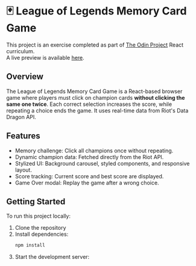 # 🃏 League of Legends Memory Card Game

This project is an exercise completed as part of [The Odin Project](https://www.theodinproject.com/lessons/node-path-react-new-memory-card) React curriculum.  
A live preview is available [here](https://odin-memorycardlol.netlify.app).

## Overview

The League of Legends Memory Card Game is a React-based browser game where players must click on champion cards **without clicking the same one twice**. Each correct selection increases the score, while repeating a choice ends the game. It uses real-time data from Riot's Data Dragon API.

## Features

- Memory challenge: Click all champions once without repeating.
- Dynamic champion data: Fetched directly from the Riot API.
- Stylized UI: Background carousel, styled components, and responsive layout.
- Score tracking: Current score and best score are displayed.
- Game Over modal: Replay the game after a wrong choice.

## Getting Started

To run this project locally:

1. Clone the repository
2. Install dependencies:
   ```bash
   npm install
   ```
3. Start the development server:

```npm run dev

```
